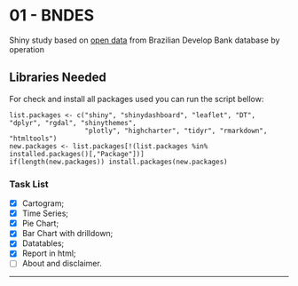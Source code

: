 01 - BNDES
===

Shiny study based on [open data](https://www.bndes.gov.br/wps/portal/site/home/transparencia/centraldedownloads) 
from Brazilian Develop Bank database by operation

## Libraries Needed
For check and install all packages used you can run the script bellow:

```
list.packages <- c("shiny", "shinydashboard", "leaflet", "DT", "dplyr", "rgdal", "shinythemes",
                   "plotly", "highcharter", "tidyr", "rmarkdown", "htmltools")
new.packages <- list.packages[!(list.packages %in% installed.packages()[,"Package"])]
if(length(new.packages)) install.packages(new.packages)
```

### Task List
- [x] Cartogram;
- [x] Time Series;
- [x] Pie Chart;
- [x] Bar Chart with drilldown;
- [x] Datatables;
- [x] Report in html;
- [ ] About and disclaimer.
-----
